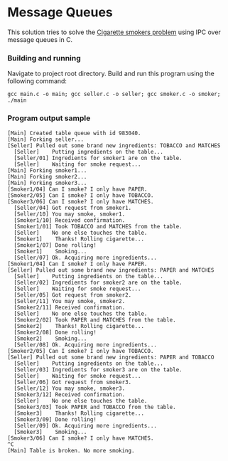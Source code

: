 # Message Queues
This solution tries to solve the [Cigarette smokers problem](https://en.wikipedia.org/wiki/Cigarette_smokers_problem) using IPC over message queues in C.

### Building and running
Navigate to project root directory. Build and run this program using the following command:

    gcc main.c -o main; gcc seller.c -o seller; gcc smoker.c -o smoker; ./main
    
### Program output sample
    [Main] Created table queue with id 983040.
    [Main] Forking seller...
    [Seller] Pulled out some brand new ingredients: TOBACCO and MATCHES
      [Seller]    Putting ingredients on the table...
      [Seller/01] Ingredients for smoker1 are on the table.
      [Seller]    Waiting for smoke request...
    [Main] Forking smoker1...
    [Main] Forking smoker2...
    [Main] Forking smoker3...
    [Smoker1/04] Can I smoke? I only have PAPER.
    [Smoker2/05] Can I smoke? I only have TOBACCO.
    [Smoker3/06] Can I smoke? I only have MATCHES.
      [Seller/04] Got request from smoker1.
      [Seller/10] You may smoke, smoker1.
      [Smoker1/10] Received confirmation.
      [Smoker1/01] Took TOBACCO and MATCHES from the table.
      [Seller]    No one else touches the table.
      [Smoker1]    Thanks! Rolling cigarette...
      [Smoker1/07] Done rolling!
      [Smoker1]    Smoking...
      [Seller/07] Ok. Acquiring more ingredients...
    [Smoker1/04] Can I smoke? I only have PAPER.
    [Seller] Pulled out some brand new ingredients: PAPER and MATCHES
      [Seller]    Putting ingredients on the table...
      [Seller/02] Ingredients for smoker2 are on the table.
      [Seller]    Waiting for smoke request...
      [Seller/05] Got request from smoker2.
      [Seller/11] You may smoke, smoker2.
      [Smoker2/11] Received confirmation.
      [Seller]    No one else touches the table.
      [Smoker2/02] Took PAPER and MATCHES from the table.
      [Smoker2]    Thanks! Rolling cigarette...
      [Smoker2/08] Done rolling!
      [Smoker2]    Smoking...
      [Seller/08] Ok. Acquiring more ingredients...
    [Smoker2/05] Can I smoke? I only have TOBACCO.
    [Seller] Pulled out some brand new ingredients: PAPER and TOBACCO
      [Seller]    Putting ingredients on the table...
      [Seller/03] Ingredients for smoker3 are on the table.
      [Seller]    Waiting for smoke request...
      [Seller/06] Got request from smoker3.
      [Seller/12] You may smoke, smoker3.
      [Smoker3/12] Received confirmation.
      [Seller]    No one else touches the table.
      [Smoker3/03] Took PAPER and TOBACCO from the table.
      [Smoker3]    Thanks! Rolling cigarette...
      [Smoker3/09] Done rolling!
      [Seller/09] Ok. Acquiring more ingredients...
      [Smoker3]    Smoking...
    [Smoker3/06] Can I smoke? I only have MATCHES.
    ^C
    [Main] Table is broken. No more smoking.
